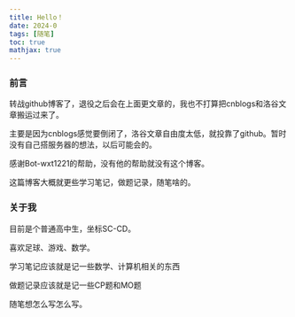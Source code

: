 ```yaml
---
title: Hello！
date: 2024-0
tags: [随笔]
toc: true
mathjax: true
---
```

### 前言

转战github博客了，退役之后会在上面更文章的，我也不打算把cnblogs和洛谷文章搬运过来了。

主要是因为cnblogs感觉要倒闭了，洛谷文章自由度太低，就投靠了github。暂时没有自己搭服务器的想法，以后可能会的。

感谢Bot-wxt1221的帮助，没有他的帮助就没有这个博客。

这篇博客大概就更些学习笔记，做题记录，随笔啥的。

### 关于我

目前是个普通高中生，坐标SC-CD。

喜欢足球、游戏、数学。

学习笔记应该就是记一些数学、计算机相关的东西

做题记录应该就是记一些CP题和MO题

随笔想怎么写怎么写。
